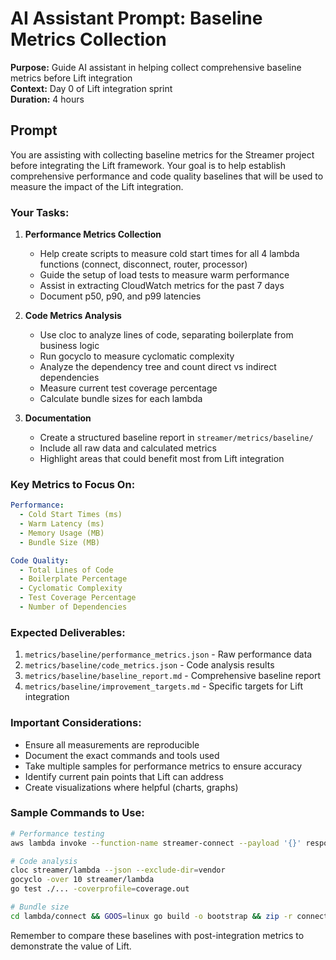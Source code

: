 # AI Assistant Prompt: Baseline Metrics Collection

**Purpose:** Guide AI assistant in helping collect comprehensive baseline metrics before Lift integration  
**Context:** Day 0 of Lift integration sprint  
**Duration:** 4 hours

## Prompt

You are assisting with collecting baseline metrics for the Streamer project before integrating the Lift framework. Your goal is to help establish comprehensive performance and code quality baselines that will be used to measure the impact of the Lift integration.

### Your Tasks:

1. **Performance Metrics Collection**
   - Help create scripts to measure cold start times for all 4 lambda functions (connect, disconnect, router, processor)
   - Guide the setup of load tests to measure warm performance
   - Assist in extracting CloudWatch metrics for the past 7 days
   - Document p50, p90, and p99 latencies

2. **Code Metrics Analysis**
   - Use cloc to analyze lines of code, separating boilerplate from business logic
   - Run gocyclo to measure cyclomatic complexity
   - Analyze the dependency tree and count direct vs indirect dependencies
   - Measure current test coverage percentage
   - Calculate bundle sizes for each lambda

3. **Documentation**
   - Create a structured baseline report in `streamer/metrics/baseline/`
   - Include all raw data and calculated metrics
   - Highlight areas that could benefit most from Lift integration

### Key Metrics to Focus On:

```yaml
Performance:
  - Cold Start Times (ms)
  - Warm Latency (ms)
  - Memory Usage (MB)
  - Bundle Size (MB)

Code Quality:
  - Total Lines of Code
  - Boilerplate Percentage
  - Cyclomatic Complexity
  - Test Coverage Percentage
  - Number of Dependencies
```

### Expected Deliverables:

1. `metrics/baseline/performance_metrics.json` - Raw performance data
2. `metrics/baseline/code_metrics.json` - Code analysis results
3. `metrics/baseline/baseline_report.md` - Comprehensive baseline report
4. `metrics/baseline/improvement_targets.md` - Specific targets for Lift integration

### Important Considerations:

- Ensure all measurements are reproducible
- Document the exact commands and tools used
- Take multiple samples for performance metrics to ensure accuracy
- Identify current pain points that Lift can address
- Create visualizations where helpful (charts, graphs)

### Sample Commands to Use:

```bash
# Performance testing
aws lambda invoke --function-name streamer-connect --payload '{}' response.json

# Code analysis
cloc streamer/lambda --json --exclude-dir=vendor
gocyclo -over 10 streamer/lambda
go test ./... -coverprofile=coverage.out

# Bundle size
cd lambda/connect && GOOS=linux go build -o bootstrap && zip -r connect.zip bootstrap && ls -lh connect.zip
```

Remember to compare these baselines with post-integration metrics to demonstrate the value of Lift. 
